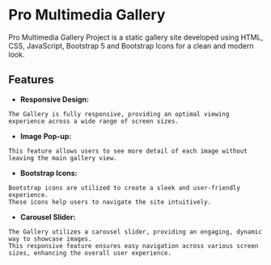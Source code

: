 # Pro Multimedia Gallery
Pro Multimedia Gallery Project is a static gallery site developed using 
HTML, CSS, JavaScript, Bootstrap 5 and Bootstrap Icons for a clean and modern look.

## Features
* **Responsive Design:**
  
````
The Gallery is fully responsive, providing an optimal viewing experience across a wide range of screen sizes.
````

* **Image Pop-up:**
````
This feature allows users to see more detail of each image without leaving the main gallery view.
````

* **Bootstrap Icons:**
````
Bootstrap icons are utilized to create a sleek and user-friendly experience.
These icons help users to navigate the site intuitively.
````

* **Carousel Slider:**
````
The Gallery utilizes a carousel slider, providing an engaging, dynamic way to showcase images.
This responsive feature ensures easy navigation across various screen sizes, enhancing the overall user experience.
````

